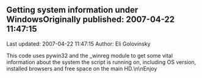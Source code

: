 ## Getting system information under WindowsOriginally published: 2007-04-22 11:47:15 
Last updated: 2007-04-22 11:47:15 
Author: Eli Golovinsky 
 
This code uses pywin32 and the _winreg module to get some vital information about the system the script is running on, including OS version, installed browsers and free space on the main HD.\n\nEnjoy